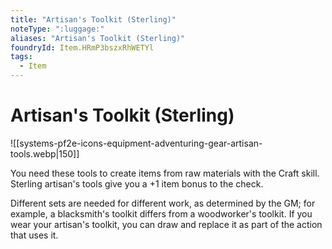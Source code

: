 ```yaml
---
title: "Artisan's Toolkit (Sterling)"
noteType: ":luggage:"
aliases: "Artisan's Toolkit (Sterling)"
foundryId: Item.HRmP3bszxRhWETYl
tags:
  - Item
---
```


# Artisan's Toolkit (Sterling)
![[systems-pf2e-icons-equipment-adventuring-gear-artisan-tools.webp|150]]

You need these tools to create items from raw materials with the Craft skill. Sterling artisan's tools give you a +1 item bonus to the check.

Different sets are needed for different work, as determined by the GM; for example, a blacksmith's toolkit differs from a woodworker's toolkit. If you wear your artisan's toolkit, you can draw and replace it as part of the action that uses it.
